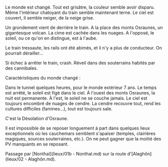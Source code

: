 Le monde est changé. Tout est grisâtre, la couleur semble avoir disparu. Même l'intérieur chatoyant du train semble maintenant terne. Le ciel est couvert, il semble neiger, de la neige grise.

Un grondement vient de derrière le train. A la place des monts Osraunes, un gigantesque volcan. La cime est cachée dans les nuages.
A l'opposé, le soleil, ou ce qu'on en distingue, est à l'aube.

Le train tressaute, les rails ont été abimés, et il n'y a plus de conducteur. On pourrait dérailler...

Si échec à arrêter le train, crash. Réveil dans des souterrains habités par des cannibales.


Caractéristiques du monde changé :

Dans le tunnel quelques heures, pour le monde extérieur 7 ans.
Le temps est arrêté, le soleil est figé dans le ciel.
À l'ouest des monts Osraunes, la nuit est permanente. À l'est, le soleil ne se couche jamais.
Le ciel est toujours encombré de nuages de cendre. La cendre recouvre tout, rend les cultures difficiles (famines...), tout est toujours sale.

C'est la Désolation d'Osraune.

Il est impossible de se reposer longuement à part dans quelques lieux exceptionnels où les cauchemars semblent s'apaiser (temples, clairières magiques, sources souterraines, etc.). On ne peut gagner que la moitié des PV manquants en se reposant.


Passage par [Nonthal](lieux/01b - Nonthal.md) sur la route d'[Alaghôn](lieux/02 - Alaghôn.md).
